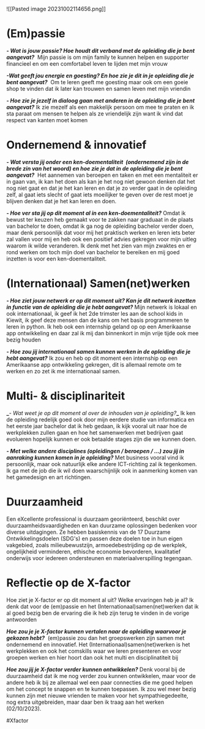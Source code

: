![[Pasted image 20231002114656.png]]

# (Em)passie

**_- Wat is jouw passie? Hoe houdt dit verband met de opleiding die je bent aangevat?_** 
	Mijn passie is om mijn family te kunnen helpen en supporter financieel
	en om een comfortabel leven te lijden met mijn vrouw

_**-Wat geeft jou energie en goesting? En hoe zie je dit in je opleiding die je bent aangevat?**_ 
	Om te leren geeft me goesting maar ook om een goeie shop te vinden dat ik later kan trouwen en samen leven met mijn vriendin

**_- Hoe zie je jezelf in dialoog gaan met anderen in de opleiding die je bent aangevat?_**
	Ik zie mezelf als een makkelijk persoon om mee te praten en ik sta paraat om mensen te helpen als ze vriendelijk zijn want ik vind dat respect van kanten moet komen 

# Ondernemend & innovatief

**_- Wat versta jij onder een ken-doementaliteit  (ondernemend zijn in de brede zin van het woord) en hoe zie je dat in de opleiding die je bent aangevat?_** 
	Het aannemen van beroepen en taken en met een mentaliteit er in gaan van, ik kan het doen als kan je het nog niet gewoon denken dat het nog niet gaat en dat je het kan leren en dat je zo verder gaat in de opleiding zelf, al gaat iets slecht of gaat iets moeilijker te geven over de rest moet je blijven denken dat je het kan leren en doen.

_**- Hoe ver sta jij op dit moment al in een ken-doementaliteit?**_
	Omdat ik bewust ter keuzen heb gemaakt voor te zakken naar graduaat in de plaats van bachelor te doen, omdat ik ga nog de opleiding bachelor verder doen, maar denk persoonlijk dat voor mij het praktisch werken en leren iets beter zal vallen voor mij en heb ook een positief advies gekregen voor mijn uitleg waarom ik wilde veranderen. Ik denk met het zien van mijn zwaktes en er rond werken om toch mijn doel van bachelor te bereiken en mij goed inzetten is voor een ken-doementaliteit.

# (Internationaal) Samen(net)werken


**_- Hoe ziet jouw netwerk er op dit moment uit? Kan je dit netwerk inzetten in functie van de opleiding die je hebt aangevat?_**
	Mijn netwerk is lokaal en ook internationaal, ik geef ik het 2de trimster les aan de school kids in Kiewit, ik geef deze mensen dan de kans om het basis programmeren te leren in python.
	Ik heb ook een internship geland op op een Amerikaanse app ontwikkeling en daar zal ik mij dan binnenkort in mijn vrije tijde ook mee bezig houden

**_- Hoe zou jij internationaal samen kunnen werken in de opleiding die je hebt aangevat?_**
	Ik zou en heb op dit moment een internship op een Amerikaanse app ontwikkeling gekregen, dit is allemaal remote om te werken en zo zet ik me internationaal samen.

# Multi- & disciplinariteit

**_**_- Wat weet je op dit moment al over de inhouden van je opleiding?_**_**
	Ik ken de opleiding redelijk goed ook door mijn eerdere studie van informatica en het eerste jaar bachelor dat ik heb gedaan, ik kijk vooral uit naar hoe de werkplekken zullen gaan en hoe het samenwerken met bedrijven gaat evolueren hopelijk kunnen er ook betaalde stages zijn die we kunnen doen.

**_- Met welke andere disciplines (opleidingen / beroepen / ...) zou jij in aanraking kunnen komen in je opleiding?_**
	Met business vooral vind ik persoonlijk, maar ook natuurlijk elke andere ICT-richting zal ik tegenkomen. Ik ga met de job die ik wil doen waarschijnlijk ook in aanmerking komen van het gamedesign en art richtingen.

# Duurzaamheid

Een eXcellente professional is duurzaam georiënteerd, beschikt over duurzaamheidsvaardigheden en kan duurzame oplossingen bedenken voor diverse uitdagingen. Ze hebben basiskennis van de 17 Duurzame Ontwikkelingsdoelen (SDG's) en passen deze doelen toe in hun eigen vakgebied, zoals milieubewustzijn, armoedebestrijding op de werkplek, ongelijkheid verminderen, ethische economie bevorderen, kwalitatief onderwijs voor iedereen ondersteunen en materiaalverspilling tegengaan.

# Reflectie op de X-factor

Hoe ziet je X-factor er op dit moment al uit? Welke ervaringen heb je al?
	Ik denk dat voor de (em)passie en het (Internationaal)samen(net)werken
	dat ik al goed bezig ben de ervaring die ik heb zijn terug te vinden in de vorige antwoorden

_**Hoe zou je je X-factor kunnen vertalen naar de opleiding waarvoor je gekozen hebt?**_ 
	(em)passie zou dan het groepswerken zijn samen met ondernemend en innovatief. Het (Internationaal)samen(net)werken is het werkplekken en ook het comskills waar we leren presenteren en voor groepen werken en hier hoort dan ook het multi en disciplinatiteit bij

**_Hoe zou jij je X-factor verder kunnen ontwikkelen?_**
	Denk vooral bij de duurzaamheid dat ik me nog verder zou kunnen ontwikkelen, maar voor de andere heb ik bij ze allemaal wel een paar connecties die me goed helpen om het concept te snappen en te kunnen toepassen. Ik zou wel meer bezig kunnen zijn met nieuwe vrienden te maken voor het sympathiegedeelte, nog extra uitgebreiden, maar daar ben ik traag aan het werken (02/10/2023).

#Xfactor




















































